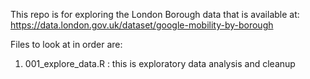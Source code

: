 This repo is for exploring the London Borough data that is available at: <https://data.london.gov.uk/dataset/google-mobility-by-borough>


Files to look at in order are:
 1. 001_explore_data.R : this is exploratory data analysis and cleanup
 
 
